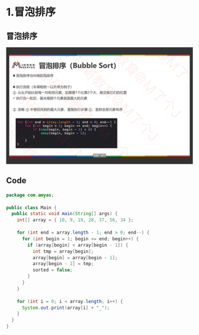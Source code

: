 # 1.冒泡排序

## 冒泡排序

<img src="https://raw.githubusercontent.com/Amyas/picgo-bed/master/amyas.github.io/12022-08-31-11-51-39.png" alt="12022-08-31-11-51-39" width="" height="" />

## Code

```java
package com.amyas;

public class Main {
  public static void main(String[] args) {
    int[] array = { 10, 9, 19, 28, 37, 56, 34 };

    for (int end = array.length - 1; end > 0; end--) {
      for (int begin = 1; begin <= end; begin++) {
        if (array[begin] < array[begin - 1]) {
          int tmp = array[begin];
          array[begin] = array[begin - 1];
          array[begin - 1] = tmp;
          sorted = false;
        }
      }
    }

    for (int i = 0; i < array.length; i++) {
      System.out.print(array[i] + "_");
    }
  }
}
```
